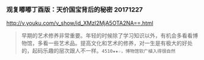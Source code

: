 ### 观复嘟嘟丁酉版：天价国宝背后的秘密 20171227
http://v.youku.com/v_show/id_XMzI2MjA5OTA2NA==.html
>早期的艺术修养非常重要。年轻的时候除了学习知识以外，有机会多看看博物馆，多看一些艺术品。提高文化和艺术的修养，对一生是有极大的好处的，起码乐趣的层次跟人不一样。`4510★★☆，博物馆软广植入得很自然`
